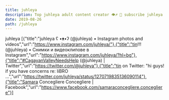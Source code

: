 ```yaml
---
title: juhleya
description: Top juhleya adult content creator 👁♐️ 👑 subscribe juhleya to my porn site below IG juhleya
date: 2019-08-26
path: /juhleya
---
```


juhleya
[{"title":"juhleya ʕ •ᴥ•ʔ (@juhleya) • Instagram photos and videos","url":"https://www.instagram.com/juhleya/"},{"title":"tin!!! (@juhleya) • Снимки и видеоклипове в Instagram","url":"https://www.instagram.com/juhleya/?hl=bg"},{"title":"#CagayanValleyNeedsHelp (@juhleya) | Twitter","url":"https://twitter.com/@juhleya"},{"title":"tin on Twitter: \"hi guys! if you have concerns re: liBRO ...","url":"https://twitter.com/juhleya/status/1270719835136090114"},{"title":"Samara Concegliere Concegliere | Facebook","url":"https://www.facebook.com/samaraconcegliere.concegliere"}]

